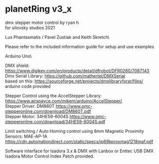 # planetRing v3_x
dmx stepper motor control
by ryan h\
for silovsky studios 2021

Lux Phantasmatis / Pavel Zustiak and Keith Skretch\

Please refer to the included information guide for setup and use examples

Arduino Uno\

DMX shield: https://www.digikey.com/en/products/detail/dfrobot/DFR0260/7087143 \
Dmx Serial Library: https://github.com/mathertel/DMXSerial \
based on this: https://sourceforge.net/projects/dmxlibraryforar/files/ \
arduino code provided 

Stepper Control using the AccelStepper Library: https://www.airspayce.com/mikem/arduino/AccelStepper/ \
Stepper Driver: DM860T https://www.omc-stepperonline.com/download/DM860T.pdf \
Stepper Motor: 34HE59-6004S https://www.omc-stepperonline.com/download/34HE59-6004S.pdf 

Limit switching / Auto Homing control using 8mm Magnetic Proximity Sensors: MAE-AP-1A \
https://cdn.automationdirect.com/static/specs/ip69kproxmag1218maf.pdf 

Software interface for Isadora 3.x & DMX with Lanbox or Enttec USB DMX \
Isadora Motor Control Index Patch provided.

